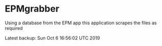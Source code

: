 # EPMgrabber
Using a database from the EPM app this application scrapes the files as required


Latest backup: Sun Oct 6 16:56:02 UTC 2019
